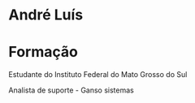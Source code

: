 # André Luís 


# Formação
Estudante do Instituto Federal do Mato Grosso do Sul


Analista de suporte - Ganso sistemas
